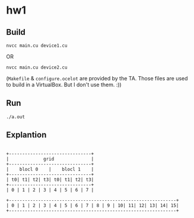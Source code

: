 # hw1

## Build

```
nvcc main.cu device1.cu
```

OR

```
nvcc main.cu device2.cu
```

(`Makefile` & `configure.ocelot` are provided by the TA. Those files are used to build in a VirtualBox. But I don't use them. :))

## Run

```
./a.out
```

## Explantion


```

+-------------------------------+
|             grid              |
+-------------------------------+
|    blocl 0    |    blocl 1    |
+-------------------------------+
| t0| t1| t2| t3| t0| t1| t2| t3|
+-------------------------------+
| 0 | 1 | 2 | 3 | 4 | 5 | 6 | 7 |

+---------------------------------------------------------------+
| 0 | 1 | 2 | 3 | 4 | 5 | 6 | 7 | 8 | 9 | 10| 11| 12| 13| 14| 15|
+---------------------------------------------------------------+
```

